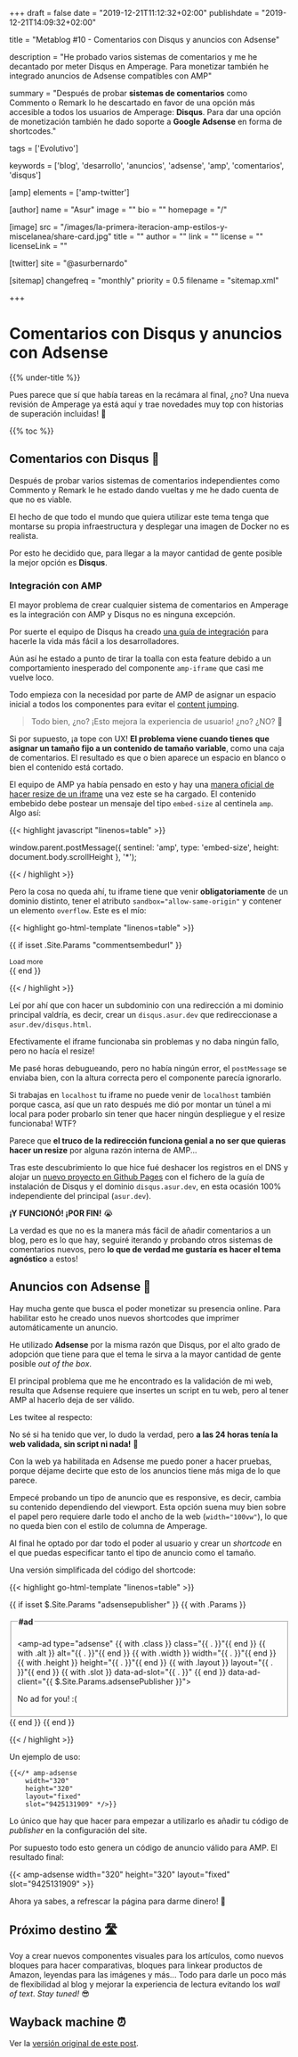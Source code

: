 +++
draft = false
date = "2019-12-21T11:12:32+02:00"
publishdate = "2019-12-21T14:09:32+02:00"

title = "Metablog #10 - Comentarios con Disqus y anuncios con Adsense"

description = "He probado varios sistemas de comentarios y me he decantado por meter Disqus en Amperage. Para monetizar también he integrado anuncios de Adsense compatibles con AMP"

summary = "Después de probar **sistemas de comentarios** como Commento o Remark lo he descartado en favor de una opción más accesible a todos los usuarios de Amperage: **Disqus**. Para dar una opción de monetización también he dado soporte a **Google Adsense** en forma de shortcodes."

tags = ['Evolutivo']

keywords = ['blog', 'desarrollo', 'anuncios', 'adsense', 'amp', 'comentarios', 'disqus']

[amp]
    elements = ['amp-twitter']

[author]
    name = "Asur"
    image = ""
    bio = ""
    homepage = "/"

[image]
    src = "/images/la-primera-iteracion-amp-estilos-y-miscelanea/share-card.jpg"
    title = ""
    author = ""
    link = ""
    license = ""
    licenseLink = ""

[twitter]
    site = "@asurbernardo"

[sitemap]
  changefreq = "monthly"
  priority = 0.5
  filename = "sitemap.xml"

+++

# Comentarios con Disqus y anuncios con Adsense

{{% under-title %}}

Pues parece que sí que había tareas en la recámara al final, ¿no? Una nueva revisión de Amperage ya está aquí y trae novedades muy top con historias de superación incluidas! 😬

{{% toc %}}

## Comentarios con Disqus 💬

Después de probar varios sistemas de comentarios independientes como Commento y Remark le he estado dando vueltas y me he dado cuenta de que no es viable.

El hecho de que todo el mundo que quiera utilizar este tema tenga que montarse su propia infraestructura y desplegar una imagen de Docker no es realista.

Por esto he decidido que, para llegar a la mayor cantidad de gente posible la mejor opción es **Disqus**.

### Integración con AMP

El mayor problema de crear cualquier sistema de comentarios en Amperage es la integración con AMP y Disqus no es ninguna excepción.

Por suerte el equipo de Disqus ha creado [una guía de integración](https://github.com/disqus/disqus-install-examples/tree/master/google-amp) para hacerle la vida más fácil a los desarrolladores.

Aún así he estado a punto de tirar la toalla con esta feature debido a un comportamiento inesperado del componente `amp-iframe` que casi me vuelve loco.

Todo empieza con la necesidad por parte de AMP de asignar un espacio inicial a todos los componentes para evitar el [content jumping](https://css-tricks.com/content-jumping-avoid/).

> Todo bien, ¿no? ¡Esto mejora la experiencia de usuario! ¿no? ¿NO? 🤩

Si por supuesto, ¡a tope con UX! **El problema viene cuando tienes que asignar un tamaño fijo a un contenido de tamaño variable**, como una caja de comentarios. El resultado es que o bien aparece un espacio en blanco o bien el contenido está cortado.

El equipo de AMP ya había pensado en esto y hay una [manera oficial de hacer resize de un iframe](https://amp.dev/es/documentation/components/amp-iframe/#cambio-de-tama%C3%B1o-del-iframe) una vez este se ha cargado. El contenido embebido debe postear un mensaje del tipo `embed-size` al centinela `amp`. Algo así:

{{< highlight javascript "linenos=table" >}}

window.parent.postMessage({
  sentinel: 'amp',
  type: 'embed-size',
  height: document.body.scrollHeight
}, '*');

{{< / highlight >}}

Pero la cosa no queda ahí, tu iframe tiene que venir **obligatoriamente** de un dominio distinto, tener el atributo `sandbox="allow-same-origin"` y contener un elemento `overflow`. Este es el mío:

{{< highlight go-html-template "linenos=table" >}}

{{ if isset .Site.Params "commentsembedurl" }}
    <amp-iframe width=600 height=180
        layout="responsive"
        sandbox="allow-scripts allow-same-origin allow-modals allow-popups allow-forms"
        resizable
        src="{{ .Site.Params.CommentsEmbedUrl }}#{{ .Page.URL }}">
        <div overflow
            tabindex=0
            role=button
            aria-label="Load more"
            style="display:block;font-size:12px; [...]">
            Load more
        </div>
    </amp-iframe>
{{ end }}

{{< / highlight >}}

Leí por ahí que con hacer un subdominio con una redirección a mi dominio principal valdría, es decir, crear un `disqus.asur.dev` que redireccionase a `asur.dev/disqus.html`.

Efectivamente el iframe funcionaba sin problemas y no daba ningún fallo, pero no hacía el resize!

Me pasé horas debugueando, pero no había ningún error, el `postMessage` se enviaba bien, con la altura correcta pero el componente parecía ignorarlo.

Si trabajas en `localhost` tu iframe no puede venir de `localhost` también porque casca, así que un rato después me dió por montar un túnel a mi local para poder probarlo sin tener que hacer ningún despliegue y el resize funcionaba! WTF? 

Parece que **el truco de la redirección funciona genial a no ser que quieras hacer un resize** por alguna razón interna de AMP...

Tras este descubrimiento lo que hice fué deshacer los registros en el DNS y alojar un [nuevo proyecto en Github Pages](https://github.com/asurbernardo/blog-comments) con el fichero de la guía de instalación de Disqus y el dominio `disqus.asur.dev`, en esta ocasión 100% independiente del principal (`asur.dev`).

**¡Y FUNCIONÓ! ¡POR FIN!** 😭

La verdad es que no es la manera más fácil de añadir comentarios a un blog, pero es lo que hay, seguiré iterando y probando otros sistemas de comentarios nuevos, pero **lo que de verdad me gustaría es hacer el tema agnóstico** a estos!

## Anuncios con Adsense 🛒

Hay mucha gente que busca el poder monetizar su presencia online. Para habilitar esto he creado unos nuevos shortcodes que imprimer automáticamente un anuncio.

He utilizado **Adsense** por la misma razón que Disqus, por el alto grado de adopción que tiene para que el tema le sirva a la mayor cantidad de gente posible *out of the box*.

El principal problema que me he encontrado es la validación de mi web, resulta que Adsense requiere que insertes un script en tu web, pero al tener AMP al hacerlo deja de ser válido.

Les twitee al respecto:

<amp-twitter
  width="390"
  height="330"
  layout="fixed"
  data-tweetid="1204358886112804864"></amp-twitter>

No sé si ha tenido que ver, lo dudo la verdad, pero **a las 24 horas tenía la web validada, sin script ni nada!** 🥳

Con la web ya habilitada en Adsense me puedo poner a hacer pruebas, porque déjame decirte que esto de los anuncios tiene más miga de lo que parece.

Empecé probando un tipo de anuncio que es responsive, es decir, cambia su contenido dependiendo del viewport. Esta opción suena muy bien sobre el papel pero requiere darle todo el ancho de la web (`width="100vw"`), lo que no queda bien con el estilo de columna de Amperage.

Al final he optado por dar todo el poder al usuario y crear un *shortcode* en el que puedas especificar tanto el tipo de anuncio como el tamaño.

Una versión simplificada del código del shortcode:

{{< highlight go-html-template "linenos=table" >}}

{{ if isset $.Site.Params "adsensepublisher" }}
    {{ with .Params }}
        <fieldset class="ad">
            <legend><b>#ad</b></legend>      
            <amp-ad type="adsense"
                {{ with .class }} class="{{ . }}"{{ end }}
                {{ with .alt }} alt="{{ . }}"{{ end }}
                {{ with .width }} width="{{ . }}"{{ end }}
                {{ with .height }} height="{{ . }}"{{ end }}
                {{ with .layout }} layout="{{ . }}"{{ end }}
                {{ with .slot }} data-ad-slot="{{ . }}" {{ end }}
                data-ad-client="{{ $.Site.Params.adsensePublisher }}">
                <div class="ad__fallback" fallback><p>No ad for you! :(</p></div>
            </amp-ad>
        </fieldset>
    {{ end }}
{{ end }}

{{< / highlight >}}

Un ejemplo de uso:

```
{{</* amp-adsense
    width="320"
    height="320"
    layout="fixed"
    slot="9425131909" */>}}
```

Lo único que hay que hacer para empezar a utilizarlo es añadir tu código de *publisher* en la configuración del site. 

Por supuesto todo esto genera un código de anuncio válido para AMP. El resultado final:

{{< amp-adsense
    width="320"
    height="320"
    layout="fixed"
    slot="9425131909" >}}

Ahora ya sabes, a refrescar la página para darme dinero! 💸

## Próximo destino 🛣️

Voy a crear nuevos componentes visuales para los artículos, como nuevos bloques para hacer comparativas, bloques para linkear productos de Amazon, leyendas para las imágenes y más... Todo para darle un poco más de flexibilidad al blog y mejorar la experiencia de lectura evitando los *wall of text*. *Stay tuned!* 😎

## Wayback machine ⏰

Ver la [versión original de este post](# "Versión original del post").
